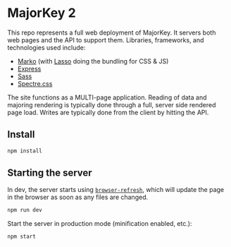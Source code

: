 # MajorKey 2
This repo represents a full web deployment of MajorKey. It servers both web pages and the API to support them. Libraries, frameworks, and technologies used include:

- [Marko](https://markojs.com/docs/) (with [Lasso](https://markojs.com/docs/lasso/) doing the bundling for CSS & JS)
- [Express](http://expressjs.com/en/api.html)
- [Sass](https://sass-lang.com/guide)
- [Spectre.css](https://picturepan2.github.io/spectre/index.html)

The site functions as a MULTI-page application. Reading of data and majoring rendering is typically done through a full, server side rendered page load. Writes are typically done from the client by hitting the API.

## Install

```bash
npm install
```

## Starting the server

In dev, the server starts using [`browser-refresh`](https://www.npmjs.com/package/browser-refresh), which will update the page in the browser as soon as any files are changed.
```bash
npm run dev
```

Start the server in production mode (minification enabled, etc.):

```bash
npm start
```
